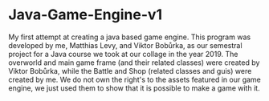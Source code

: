 # Java-Game-Engine-v1

My first attempt at creating a java based game engine. This program was developed by me, Matthias Levy, and Viktor Bobůrka, 
as our semestral project for a Java course we took at our collage in the year 2019. The overworld and main game frame (and their related classes) were created by Viktor Bobůrka, 
while the Battle and Shop (related classes and guis) were created by me. 
We do not own the right's to the assets featured in our game engine, we just used them to show that it is possible to make a game with it. 
